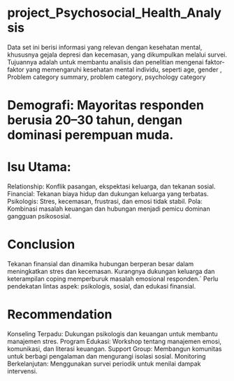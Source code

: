 # project_Psychosocial_Health_Analysis
Data set ini berisi informasi yang relevan dengan kesehatan mental, khususnya gejala depresi dan kecemasan, yang dikumpulkan melalui survei. Tujuannya adalah untuk membantu analisis dan penelitian mengenai faktor-faktor yang memengaruhi kesehatan mental individu, seperti age, gender  , Problem category summary, problem category, psychology category

# Demografi: Mayoritas responden berusia 20–30 tahun, dengan dominasi perempuan muda.

# Isu Utama:

Relationship: Konflik pasangan, ekspektasi keluarga, dan tekanan sosial.
Financial: Tekanan biaya hidup dan dukungan keluarga yang terbatas.
Psikologis: Stres, kecemasan, frustrasi, dan emosi tidak stabil.
Pola: Kombinasi masalah keuangan dan hubungan menjadi pemicu dominan gangguan psikososial.

# Conclusion
Tekanan finansial dan dinamika hubungan berperan besar dalam meningkatkan stres dan kecemasan.
Kurangnya dukungan keluarga dan keterampilan coping memperburuk masalah emosional responden.`
Perlu pendekatan lintas aspek: psikologis, sosial, dan edukasi finansial.

# Recommendation
Konseling Terpadu: Dukungan psikologis dan keuangan untuk membantu manajemen stres.
Program Edukasi: Workshop tentang manajemen emosi, komunikasi, dan literasi keuangan.
Support Group: Membangun komunitas untuk berbagi pengalaman dan mengurangi isolasi sosial.
Monitoring Berkelanjutan: Menggunakan survei periodik untuk menilai dampak intervensi.
